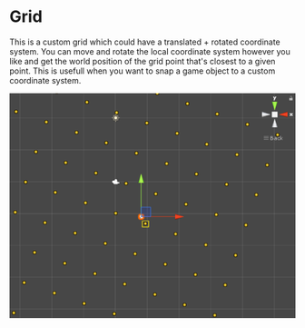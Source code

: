 # Grid

This is a custom grid which could have a translated + rotated coordinate system. You can move and rotate the local coordinate system however you like and get the world position of the grid point that's closest to a given point. This is usefull when you want to snap a game object to a custom coordinate system.

![](Docs/grid.png)